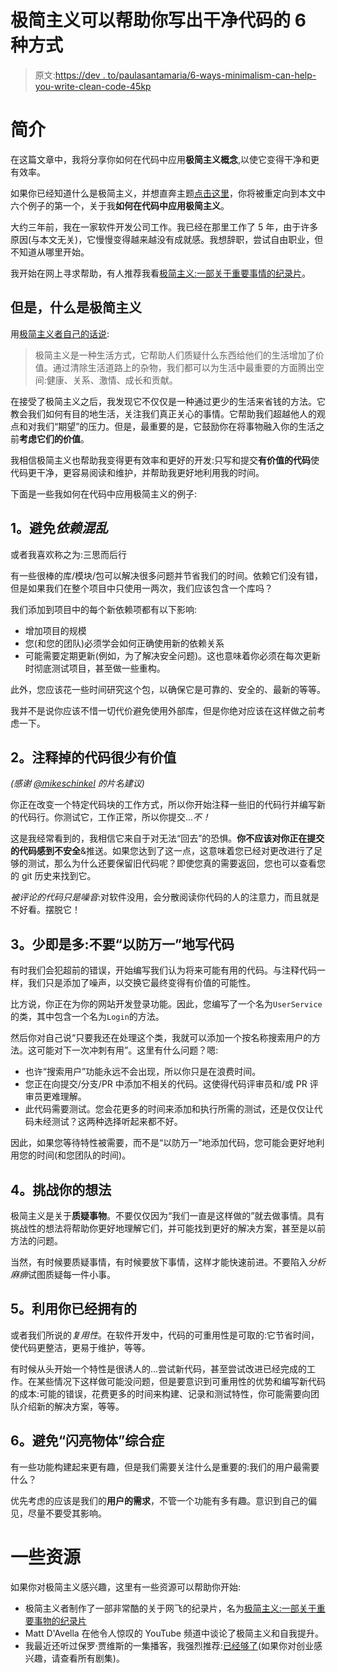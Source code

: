 # 极简主义可以帮助你写出干净代码的 6 种方式

> 原文:[https://dev . to/paulasantamaria/6-ways-minimalism-can-help-you-write-clean-code-45kp](https://dev.to/paulasantamaria/6-ways-minimalism-can-help-you-write-clean-code-45kp)

# [](#introduction)简介

在这篇文章中，我将分享你如何在代码中应用**极简主义概念**,以使它变得干净和更有效率。

如果你已经知道什么是极简主义，并想直奔主题[点击这里](#1-avoid-dependency-clutter)，你将被重定向到本文中六个例子的第一个，关于我**如何在代码中应用极简主义**。

大约三年前，我在一家软件开发公司工作。我已经在那里工作了 5 年，由于许多原因(与本文无关)，它慢慢变得越来越没有成就感。我想辞职，尝试自由职业，但不知道从哪里开始。

我开始在网上寻求帮助，有人推荐我看[极简主义:一部关于重要事情的纪录片](https://www.netflix.com/title/80114460)。

## [](#but-what-is-minimalism)但是，什么是极简主义

用[极简主义者自己的话说](https://www.theminimalists.com/pitch/):

> 极简主义是一种生活方式，它帮助人们质疑什么东西给他们的生活增加了价值。通过清除生活道路上的杂物，我们都可以为生活中最重要的方面腾出空间:健康、关系、激情、成长和贡献。

在接受了极简主义之后，我发现它不仅仅是一种通过更少的生活来省钱的方法。它教会我们如何有目的地生活，关注我们真正关心的事情。它帮助我们超越他人的观点和对我们“期望”的压力。但是，最重要的是，它鼓励你在将事物融入你的生活之前**考虑它们的价值**。

我相信极简主义也帮助我变得更有效率和更好的开发:只写和提交**有价值的代码**使代码更干净，更容易阅读和维护，并帮助我更好地利用我的时间。

下面是一些我如何在代码中应用极简主义的例子:

## [](#1-avoid-dependency-clutter)1。避免*依赖混乱*

或者我喜欢称之为:三思而后行

有一些很棒的库/模块/包可以解决很多问题并节省我们的时间。依赖它们没有错，但是如果我们在整个项目中只使用一两次，我们应该包含一个库吗？

我们添加到项目中的每个新依赖项都有以下影响:

*   增加项目的规模
*   您(和您的团队)必须学会如何正确使用新的依赖关系
*   可能需要定期更新(例如，为了解决安全问题)。这也意味着你必须在每次更新时彻底测试项目，甚至做一些重构。

此外，您应该花一些时间研究这个包，以确保它是可靠的、安全的、最新的等等。

我并不是说你应该不惜一切代价避免使用外部库，但是你绝对应该在这样做之前考虑一下。

## [](#2-commentedout-code-rarely-has-value)2。注释掉的代码很少有价值

*(感谢 [@mikeschinkel](https://dev.to/mikeschinkel) 的片名建议)*

你正在改变一个特定代码块的工作方式，所以你开始注释一些旧的代码行并编写新的代码行。你测试它，工作正常，所以你提交...*不！*

这是我经常看到的，我相信它来自于对无法“回去”的恐惧。**你不应该对你正在提交的代码感到不安全**&推送。如果您达到了这一点，这意味着您已经对更改进行了足够的测试，那么为什么还要保留旧代码呢？即使您真的需要返回，您也可以查看您的 git 历史来找到它。

*被评论的代码只是噪音*:对软件没用，会分散阅读你代码的人的注意力，而且就是不好看。摆脱它！

## [](#3-less-is-more-dont-write-code-just-in-case)3。少即是多:不要“以防万一”地写代码

有时我们会犯超前的错误，开始编写我们认为将来可能有用的代码。与注释代码一样，我们只是添加了噪声，以交换它最终变得有价值的可能性。

比方说，你正在为你的网站开发登录功能。因此，您编写了一个名为`UserService`的类，其中包含一个名为`Login`的方法。

然后你对自己说“只要我还在处理这个类，我就可以添加一个按名称搜索用户的方法。这可能对下一次冲刺有用”。这里有什么问题？嗯:

*   也许“搜索用户”功能永远不会出现，所以你只是在浪费时间。
*   您正在向提交/分支/PR 中添加不相关的代码。这使得代码评审员和/或 PR 评审员更难理解。
*   此代码需要测试。您会花更多的时间来添加和执行所需的测试，还是仅仅让代码未经测试？这两种选择听起来都不好。

因此，如果您等待特性被需要，而不是“以防万一”地添加代码，您可能会更好地利用您的时间(和您团队的时间)。

## [](#4-challenge-your-ideas)4。挑战你的想法

极简主义是关于**质疑事物**。不要仅仅因为“我们一直是这样做的”就去做事情。具有挑战性的想法将帮助你更好地理解它们，并可能找到更好的解决方案，甚至是以前方法的问题。

当然，有时候要质疑事情，有时候要放下事情，这样才能快速前进。不要陷入*分析麻痹*试图质疑每一件小事。

## [](#5-take-advantage-of-what-you-already-have)5。利用你已经拥有的

或者我们所说的*复用性*。在软件开发中，代码的可重用性是可取的:它节省时间，使代码更整洁，更易于维护，等等。

有时候从头开始一个特性是很诱人的...尝试新代码，甚至尝试改进已经完成的工作。在某些情况下这样做可能没问题，但是要意识到可重用性的优势和编写新代码的成本:可能的错误，花费更多的时间来构建、记录和测试特性，你可能需要向团队介绍新的解决方案，等等。

## [](#6-avoid-shiny-object-syndrome)6。避免“闪亮物体”综合症

有一些功能构建起来更有趣，但是我们需要关注什么是重要的:我们的用户最需要什么？

优先考虑的应该是我们的**用户的需求**，不管一个功能有多有趣。意识到自己的偏见，尽量不要受其影响。

# [](#some-resources)一些资源

如果你对极简主义感兴趣，这里有一些资源可以帮助你开始:

*   极简主义者制作了一部非常酷的关于网飞的纪录片，名为[极简主义:一部关于重要事物的纪录片](https://www.netflix.com/title/80114460)
*   Matt D'Avella 在他令人惊叹的 YouTube 频道中谈论了极简主义和自我提升。
*   我最近还听过保罗·贾维斯的一集播客，我强烈推荐:[已经够了](https://ofone.co/enough-already/)(如果你对创业感兴趣，请查看所有剧集)。